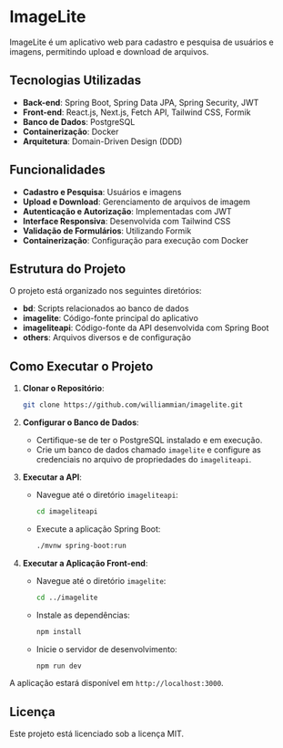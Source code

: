 # ImageLite

ImageLite é um aplicativo web para cadastro e pesquisa de usuários e imagens, permitindo upload e download de arquivos.

## Tecnologias Utilizadas

- **Back-end**: Spring Boot, Spring Data JPA, Spring Security, JWT
- **Front-end**: React.js, Next.js, Fetch API, Tailwind CSS, Formik
- **Banco de Dados**: PostgreSQL
- **Containerização**: Docker
- **Arquitetura**: Domain-Driven Design (DDD)

## Funcionalidades

- **Cadastro e Pesquisa**: Usuários e imagens
- **Upload e Download**: Gerenciamento de arquivos de imagem
- **Autenticação e Autorização**: Implementadas com JWT
- **Interface Responsiva**: Desenvolvida com Tailwind CSS
- **Validação de Formulários**: Utilizando Formik
- **Containerização**: Configuração para execução com Docker

## Estrutura do Projeto

O projeto está organizado nos seguintes diretórios:

- **bd**: Scripts relacionados ao banco de dados
- **imagelite**: Código-fonte principal do aplicativo
- **imageliteapi**: Código-fonte da API desenvolvida com Spring Boot
- **others**: Arquivos diversos e de configuração

## Como Executar o Projeto

1. **Clonar o Repositório**:
   ```bash
   git clone https://github.com/williammian/imagelite.git
   ```

2. **Configurar o Banco de Dados**:
   - Certifique-se de ter o PostgreSQL instalado e em execução.
   - Crie um banco de dados chamado `imagelite` e configure as credenciais no arquivo de propriedades do `imageliteapi`.

3. **Executar a API**:
   - Navegue até o diretório `imageliteapi`:
     ```bash
     cd imageliteapi
     ```
   - Execute a aplicação Spring Boot:
     ```bash
     ./mvnw spring-boot:run
     ```

4. **Executar a Aplicação Front-end**:
   - Navegue até o diretório `imagelite`:
     ```bash
     cd ../imagelite
     ```
   - Instale as dependências:
     ```bash
     npm install
     ```
   - Inicie o servidor de desenvolvimento:
     ```bash
     npm run dev
     ```

A aplicação estará disponível em `http://localhost:3000`.

## Licença

Este projeto está licenciado sob a licença MIT.

